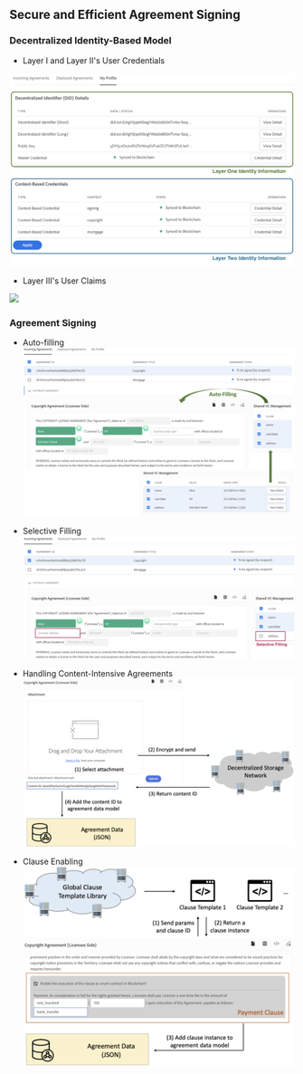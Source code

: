 ## Secure and Efficient Agreement Signing

### Decentralized Identity-Based Model

- Layer I and Layer II's User Credentials

![](Screenshots/did_first_second_layers.png)

- Layer III's User Claims

![](Screenshots/did_third_layer)

### Agreement Signing

- Auto-filling
![](Screenshots/auto-filling.png)

- Selective Filling
![](Screenshots/selective_filling.png)

- Handling Content-Intensive Agreements
![](Screenshots/handling_content_intensive_agreements.png)

- Clause Enabling
![](Screenshots/enabling_clauses.png)

